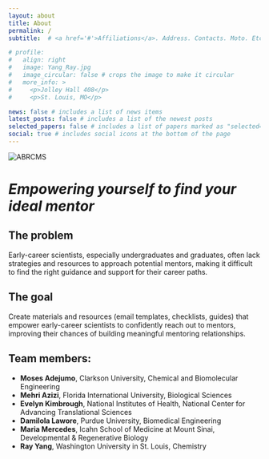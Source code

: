 ```yaml
---
layout: about
title: About
permalink: /
subtitle:  # <a href='#'>Affiliations</a>. Address. Contacts. Moto. Etc.

# profile:
#   align: right
#   image: Yang_Ray.jpg
#   image_circular: false # crops the image to make it circular
#   more_info: >
#     <p>Jolley Hall 408</p>
#     <p>St. Louis, MO</p>

news: false # includes a list of news items
latest_posts: false # includes a list of the newest posts
selected_papers: false # includes a list of papers marked as "selected={true}"
social: true # includes social icons at the bottom of the page
---
```


<!-- Write your biography here. Tell the world about yourself. Link to your favorite [subreddit](http://reddit.com). You can put a picture in, too. The code is already in, just name your picture `prof_pic.jpg` and put it in the `img/` folder.

Put your address / P.O. box / other info right below your picture. You can also disable any of these elements by editing `profile` property of the YAML header of your `_pages/about.md`. Edit `_bibliography/papers.bib` and Jekyll will render your [publications page](/al-folio/publications/) automatically.

Link to your social media connections, too. This theme is set up to use [Font Awesome icons](https://fontawesome.com/) and [Academicons](https://jpswalsh.github.io/academicons/), like the ones below. Add your Facebook, Twitter, LinkedIn, Google Scholar, or just disable all of them. -->

![ABRCMS](https://abrcms.org/wp-content/uploads/2024/02/abrcms-logo.png.webp)

# ***Empowering yourself to find your ideal mentor***

## The problem
Early-career scientists, especially undergraduates and graduates, often lack strategies and resources to approach potential mentors, making it difficult to find the right guidance and support for their career paths.

## The goal
Create materials and resources (email templates, checklists, guides) that empower early-career scientists to confidently reach out to mentors, improving their chances of building meaningful mentoring relationships.

## Team members:
- **Moses Adejumo**, Clarkson University, Chemical and Biomolecular Engineering
- **Mehri Azizi**, Florida International University, Biological Sciences
- **Evelyn Kimbrough**, National Institutes of Health, National Center for Advancing Translational Sciences
- **Damilola Lawore**, Purdue University, Biomedical Engineering
- **Maria Mercedes**, Icahn School of Medicine at Mount Sinai, Developmental & Regenerative Biology
- **Ray Yang**, Washington University in St. Louis, Chemistry
